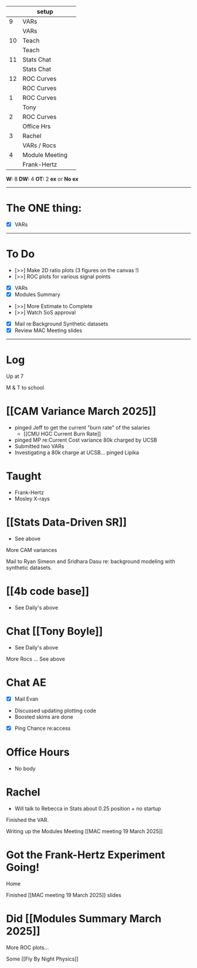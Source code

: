 
|     | setup          |     |
| --- | -------------- | --- |
| 9   | VARs           |     |
|     | VARs           |     |
| 10  | Teach          |     |
|     | Teach          |     |
| 11  | Stats Chat     |     |
|     | Stats Chat     |     |
| 12  | ROC Curves     |     |
|     | ROC Curves     |     |
| 1   | ROC Curves     |     |
|     | Tony           |     |
| 2   | ROC Curves     |     |
|     | Office Hrs     |     |
| 3   | Rachel         |     |
|     | VARs / Rocs    |     |
| 4   | Module Meeting |     |
|     | Frank-Hertz    |     |

**W:** 8 
**DW:** 4
**OT:** 2
**ex** or **No ex**

---
# The ONE thing: 
- [x] VARs

---
# To Do

- [>>] Make 2D ratio plots (3 figures on the canvas !)
- [>>] ROC plots for various signal points
- [x] VARs
- [x] Modules Summary 
- [>>] More Estimate to Complete
- [>>] Watch SoS approval
- [x] Mail re:Background Synthetic datasets
- [x] Review MAC Meeting slides

---

# Log

Up at 7

M & T to school 

# [[CAM Variance March 2025]]
- pinged Jeff to get the current "burn rate" of the salaries
	- [[CMU HGC Current Burn Rate]]
- pinged MP re:Current Cost variance 80k charged by UCSB
- Submitted two VARs
- Investigating a 80k charge at UCSB... pinged Lipika


# Taught
- Frank-Hertz 
- Mosley X-rays

# [[Stats Data-Driven SR]]
- See above

More CAM variances

Mail to Ryan Simeon and Sridhara Dasu re: background modeling with synthetic datasets.


# [[4b code base]]
- See Daily's above

# Chat [[Tony Boyle]]
- See Daily's above

More Rocs ... See above

# Chat AE
- [x] Mail Evan
- Discussed updating plotting code
- Boosted skims are done 
- [x] Ping Chance re:access

# Office Hours
- No body

# Rachel 
- Will talk to Rebecca in Stats about 0.25 position + no startup

Finished the VAR. 

Writing up the Modules Meeting [[MAC meeting 19 March 2025]]

# Got the Frank-Hertz Experiment Going!

Home 

Finished [[MAC meeting 19 March 2025]] slides

# Did [[Modules Summary March 2025]]

More ROC plots... 

Some [[Fly By Night Physics]]
